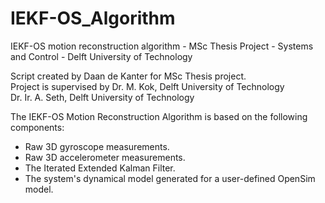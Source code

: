 # IEKF-OS_Algorithm
IEKF-OS motion reconstruction algorithm - MSc Thesis Project - Systems and Control - Delft University of Technology

Script created by Daan de Kanter for MSc Thesis project.                
Project is supervised by Dr. M. Kok, Delft University of Technology     
                         Dr. Ir. A. Seth, Delft University of Technology

The IEKF-OS Motion Reconstruction Algorithm is based on the following components:
* Raw 3D gyroscope measurements.
* Raw 3D accelerometer measurements.
* The Iterated Extended Kalman Filter.
* The system's dynamical model generated for a user-defined OpenSim model.
